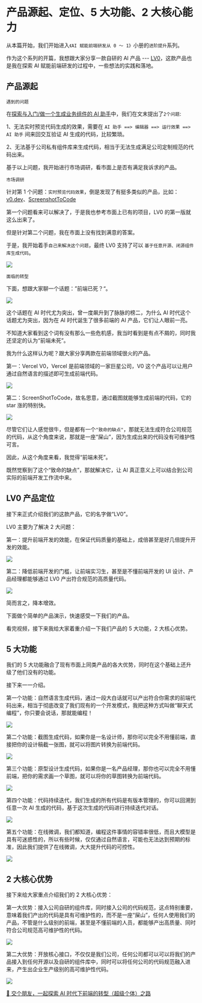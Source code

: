 # 产品源起、定位、5 大功能、2 大核心能力

从本篇开始，我们开始进入`《AI 赋能前端研发从 0 ～ 1》`小册的`进阶提升`系列。

作为这个系列的开篇，我想跟大家分享一款自研的 AI 产品 --- [LV0](http://lv0.chat)，这款产品也是我在探索 AI 赋能前端研发的过程中，一些想法的实践和落地。

## 产品源起

`遇到的问题`

在[探索与入门/做一个生成业务组件的 AI 助手](/guide/getting-started/ai-assistant)中，我们在文末提出了`2个问题`:

1、无法实时预览代码生成的效果，需要在 `AI 助手 ==> 编辑器 ==> 运行效果 ==> AI 助手` 间来回交互验证 AI 生成的代码，比较繁琐。

2、无法基于公司私有组件库来生成代码，相当于无法生成满足公司定制规范的代码出来。

基于以上问题，我开始进行市场调研，看市面上是否有满足我诉求的产品。

`市场调研`

针对第 1 个问题：`实时预览代码效果`，倒是发现了有挺多类似的产品，比如：[v0.dev](https://v0.dev)、[ScreenshotToCode](https://github.com/abi/screenshot-to-code)

第一个问题看来可以解决了，于是我也参考市面上已有的项目，LV0 的第一版就这么出来了。

但是针对第二个问题，我在市面上没有找到满意的答案。

于是，我开始着手`自己来解决这个问题`，最终 LV0 支持了可以 `基于任意开源、闭源组件库生成代码`。

![](https://lvjishupai.oss-cn-beijing.aliyuncs.com/20240718071915.png)

`面临的转型`

下面，想跟大家聊一个话题：”前端已死？“。

![](https://lvjishupai.oss-cn-beijing.aliyuncs.com/20240121192558.png)

这个话题在 AI 时代尤为突出，曾一度飙升到了脉脉的榜二，为什么 AI 时代这个话题尤为突出，因为在 AI 时代诞生了很多前端的 AI 产品，它们让人眼前一亮。

不知道大家看到这个词有没有那么一些危机感，我当时看到是有点不屑的，同时我还坚定的认为“前端未死”。

我为什么这样认为呢？跟大家分享两款在前端领域很火的产品。

第一：Vercel V0，Vercel 是前端领域的一家巨星公司，V0 这个产品可以让用户通过自然语言的描述即可生成前端代码。

![](https://lvjishupai.oss-cn-beijing.aliyuncs.com/20240121192907.png)

第二：ScreenShotToCode，故名思意，通过截图就能够生成前端的代码，它的 star 涨的特别快。

![](https://lvjishupai.oss-cn-beijing.aliyuncs.com/20240121193019.png)

尽管它们让人感觉很牛，但是都有一个`"致命的缺点"`，那就无法生成符合公司规范的代码，从这个角度来说，那就是一座“屎山”，因为生成出来的代码没有可维护性可言。

因此，从这个角度来看，我觉得“前端未死”。

既然觉察到了这个“致命的缺点”，那就解决它，让 AI 真正意义上可以结合到公司实际的前端开发工作流中来。

## LV0 产品定位

接下来正式介绍我们的这款产品，它的名字做“LV0”。

LV0 主要为了解决 2 大问题：

第一：提升前端开发的效能，在保证代码质量的基础上，成倍甚至是好几倍提升开发的效能。

![](https://lvjishupai.oss-cn-beijing.aliyuncs.com/20240121195753.png)

第二：降低前端开发的门槛，让前端实习生，甚至是不懂前端开发的 UI 设计、产品经理都能够通过 LV0 产出符合规范的高质量代码。

![](https://lvjishupai.oss-cn-beijing.aliyuncs.com/20240121195948.png)

简而言之，降本增效。

下面做个简单的产品演示，快速感受一下我们的产品。

看完视频，接下来我给大家着重介绍一下我们产品的 5 大功能，2 大核心优势。

## 5 大功能

我们的 5 大功能融合了现有市面上同类产品的各大优势，同时在这个基础上还升级了他们没有的功能。

接下来一一介绍。

第一个功能：自然语言生成代码，通过一段大白话就可以产出符合你需求的前端代码出来，相当于彻底改变了我们现有的一个开发模式，我把这种方式叫做“聊天式编程”，你只要会说话，那就能编程！

![](https://lvjishupai.oss-cn-beijing.aliyuncs.com/20240121205359.png)

第二个功能：截图生成代码，如果你是一名设计师，那你可以完全不用懂前端，直接把你的设计稿截一张图，就可以将图片转换为前端代码。

![](https://lvjishupai.oss-cn-beijing.aliyuncs.com/20240121205431.png)

第三个功能：原型设计生成代码，如果你是一名产品经理，那你也可以完全不用懂前端，把你的需求画一个草图，就可以将你的草图转换为前端代码。

![](https://lvjishupai.oss-cn-beijing.aliyuncs.com/20240121211452.png)

第四个功能：代码持续迭代，我们生成的所有代码是有版本管理的，你可以回溯到任意一次 AI 生成的代码，基于这次生成的代码进行持续迭代对话。

![](https://lvjishupai.oss-cn-beijing.aliyuncs.com/20240121211646.png)

第五个功能：在线微调，我们都知道，编程这件事情的容错率很低，而且大模型是具有可迷惑性的，所以有些时候，仅仅通过自然语言，可能也无法达到预期的标准，因此我们提供了在线微调，大大提升代码的可控性。

![](https://lvjishupai.oss-cn-beijing.aliyuncs.com/20240121211746.png)

## 2 大核心优势

接下来给大家重点介绍我们的 2 大核心优势：

第一大优势：接入公司自研的组件库，同时接入公司的代码规范，这点特别重要，意味着我们产出的代码是具有可维护性的，而不是一座“屎山”，任何人使用我们的产品，不管是什么级别的前端，甚至是不懂前端的人员，都能够产出高质量、同时符合公司规范高可维护性的代码。

![](https://lvjishupai.oss-cn-beijing.aliyuncs.com/20240128123301.png)

第二大优势：开放核心接口，不仅仅是我们公司，任何公司都可以可以将我们的产品接入到任何开源以及自研的组件库中，同时可以将任何公司的代码规范融入进来，产生出企业生产级别的高可维护性代码。

![](https://lvjishupai.oss-cn-beijing.aliyuncs.com/20240128123049.png)

[👬 交个朋友，一起探索 AI 时代下前端的转型（超级个体）之路](/me)
